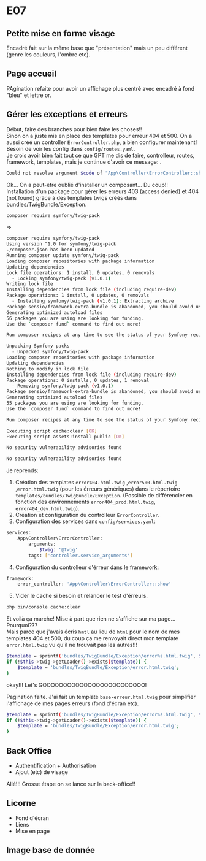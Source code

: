 # E07

## Petite mise en forme visage

Encadré fait sur la même base que "présentation" mais un peu différent (genre les couleurs, l'ombre etc).

## Page accueil

PAgination refaite pour avoir un affichage plus centré avec encadré à fond "bleu" et lettre or.

## Gérer les exceptions et erreurs

Début, faire des branches pour bien faire les choses!!  
Sinon on a juste mis en place des templates pour erreur 404 et 500. On a aussi créé un controller ``` ErrorController.php ```, a bien configurer maintenant!  
Besoin de voir les config dans ``` config/routes.yaml ```.  
Je crois avoir bien fait tout ce que GPT me dis de faire, controlleur, routes, framework, templates, mais je continue d'avoir ce message:
.  

```bash
Could not resolve argument $code of "App\Controller\ErrorController::show()", maybe you forgot to register the controller as a service or missed tagging it with the "controller.service_arguments"?
```

Ok... On a peut-être oublié d'installer un composant... Du coup!!  
Installation d'un package pour gérer les erreurs 403 (access denied) et 404 (not found) grâce à des templates twigs créés dans bundles/TwigBundle/Exception.  

```bash
composer require symfony/twig-pack
```

=>

```bash
composer require symfony/twig-pack
Using version ^1.0 for symfony/twig-pack
./composer.json has been updated
Running composer update symfony/twig-pack
Loading composer repositories with package information
Updating dependencies
Lock file operations: 1 install, 0 updates, 0 removals
  - Locking symfony/twig-pack (v1.0.1)
Writing lock file
Installing dependencies from lock file (including require-dev)
Package operations: 1 install, 0 updates, 0 removals
  - Installing symfony/twig-pack (v1.0.1): Extracting archive
Package sensio/framework-extra-bundle is abandoned, you should avoid using it. Use Symfony instead.
Generating optimized autoload files
56 packages you are using are looking for funding.
Use the `composer fund` command to find out more!

Run composer recipes at any time to see the status of your Symfony recipes.

Unpacking Symfony packs
  - Unpacked symfony/twig-pack
Loading composer repositories with package information
Updating dependencies
Nothing to modify in lock file
Installing dependencies from lock file (including require-dev)
Package operations: 0 installs, 0 updates, 1 removal
  - Removing symfony/twig-pack (v1.0.1)
Package sensio/framework-extra-bundle is abandoned, you should avoid using it. Use Symfony instead.
Generating optimized autoload files
55 packages you are using are looking for funding.
Use the `composer fund` command to find out more!

Run composer recipes at any time to see the status of your Symfony recipes.

Executing script cache:clear [OK]
Executing script assets:install public [OK]

No security vulnerability advisories found

No security vulnerability advisories found
```

Je reprends:
1. Création des templates ``` error404.html.twig ``` ,``` error500.html.twig ``` ,``` error.html.twig ``` (pour les érreurs génériques) dans le répertoire ``` templates/bundles/TwigBundle/Exception ```. (Possible de différencier en fonction des environnements ``` error404_prod.html.twig ```, ``` error404_dev.html.twig ```).
2. Création et configuration du controlleur ``` ErrorController ```.
3. Configuration des services dans ``` config/services.yaml ```:

```bash
services:
    App\Controller\ErrorController:
        arguments:
            $twig: '@twig'
        tags: ['controller.service_arguments']
```

4. Configuration du controlleur d'érreur dans le framework:

```bash
framework:
    error_controller: 'App\Controller\ErrorController::show'

```

5. Vider le cache si besoin et relancer le test d'érreurs.

```bash
php bin/console cache:clear
```

Et voilà ça marche! Mise à part que rien ne s'affiche sur ma page... Pourquoi???  
Mais parce que j'avais écris ```hmtl``` au lieu de ```html``` pour le nom de mes templates 404 et 500, du coup ça me renvoyait direct  mon template ``` error.html.twig ``` vu qu'il ne trouvait pas les autres!!!  

```bash
$template = sprintf('bundles/TwigBundle/Exception/error%s.html.twig', $statusCode);
if (!$this->twig->getLoader()->exists($template)) {
    $template = 'bundles/TwigBundle/Exception/error.html.twig';
}
```

okay!!! Let's GOOOOOOOOOOOOOOOOOOOOOOOOO!  

Pagination faite. J'ai fait un template ``` base-erreur.html.twig ``` pour simplifier l'affichage de mes pages erreurs (fond d'écran etc).  

```bash
$template = sprintf('bundles/TwigBundle/Exception/error%s.html.twig', $statusCode);
if (!$this->twig->getLoader()->exists($template)) {
    $template = 'bundles/TwigBundle/Exception/error.html.twig';
}
```

## Back Office

* Authentification + Authorisation
* Ajout (etc) de visage

Allé!!! Grosse étape on se lance sur la back-office!!  

## Licorne

* Fond d'écran
* Liens
* Mise en page

## Image base de donnée
